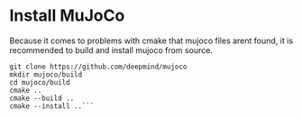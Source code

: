 # Install MuJoCo
Because it comes to problems with cmake that mujoco files arent found, it is recommended to build and install mujoco from source.
```
git clone https://github.com/deepmind/mujoco
mkdir mujoco/build
cd mujoco/build
cmake ..
cmake --build ..
cmake --install ..```